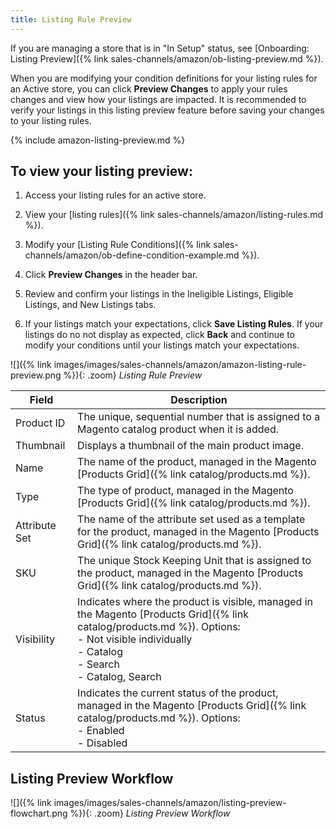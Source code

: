 ```yaml
---
title: Listing Rule Preview 
---
```



If you are managing a store that is in "In Setup" status, see [Onboarding: Listing Preview]({% link sales-channels/amazon/ob-listing-preview.md %}).

When you are modifying your condition definitions for your listing rules for an Active store, you can click **Preview Changes** to apply your rules changes and view how your listings are impacted. It is recommended to verify your listings in this listing preview feature before saving your changes to your listing rules.

{% include amazon-listing-preview.md %}

## To view your listing preview:

1. Access your listing rules for an active store.

1. View your [listing rules]({% link sales-channels/amazon/listing-rules.md %}).

1. Modify your [Listing Rule Conditions]({% link sales-channels/amazon/ob-define-condition-example.md %}).

1. Click **Preview Changes** in the header bar.

1. Review and confirm your listings in the Ineligible Listings, Eligible Listings, and New Listings tabs.

1. If your listings match your expectations, click **Save Listing Rules**. If your listings do no not display as expected, click **Back** and continue to modify your conditions until your listings match your expectations.

![]({% link images/images/sales-channels/amazon/amazon-listing-rule-preview.png %}){: .zoom}
_Listing Rule Preview_

|Field|Description|
|--- |--- |
|Product ID |The unique, sequential number that is assigned to a Magento catalog product when it is added. |
|Thumbnail |Displays a thumbnail of the main product image. |
|Name |The name of the product, managed in the Magento [Products Grid]({% link catalog/products.md %}). |
|Type |The type of product, managed in the Magento [Products Grid]({% link catalog/products.md %}). |
|Attribute Set |The name of the attribute set used as a template for the product, managed in the Magento [Products Grid]({% link catalog/products.md %}). |
|SKU |The unique Stock Keeping Unit that is assigned to the product, managed in the Magento [Products Grid]({% link catalog/products.md %}). |
|Visibility |Indicates where the product is visible, managed in the Magento [Products Grid]({% link catalog/products.md %}). Options:<br/>- Not visible individually<br/>- Catalog<br/>- Search<br/>- Catalog, Search |
|Status |Indicates the current status of the product, managed in the Magento [Products Grid]({% link catalog/products.md %}). Options:<br/>- Enabled<br/>- Disabled |

## Listing Preview Workflow

![]({% link images/images/sales-channels/amazon/listing-preview-flowchart.png %}){: .zoom}
_Listing Preview Workflow_
